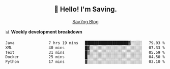 <h2 align="center">👋 Hello! I'm Saving.</h2>
<p align="center">
  <a href="https://sav7ng.com">Sav7ng Blog</a>
</p>

📊 **Weekly development breakdown**

<!--START_SECTION:waka-->

```txt
Java               7 hrs 19 mins   ███████████████████▓░░░░░   79.03 %
XML                40 mins         █▓░░░░░░░░░░░░░░░░░░░░░░░   07.33 %
Text               31 mins         █▒░░░░░░░░░░░░░░░░░░░░░░░   05.59 %
Docker             25 mins         █░░░░░░░░░░░░░░░░░░░░░░░░   04.50 %
Python             17 mins         ▓░░░░░░░░░░░░░░░░░░░░░░░░   03.10 %
```

<!--END_SECTION:waka-->
